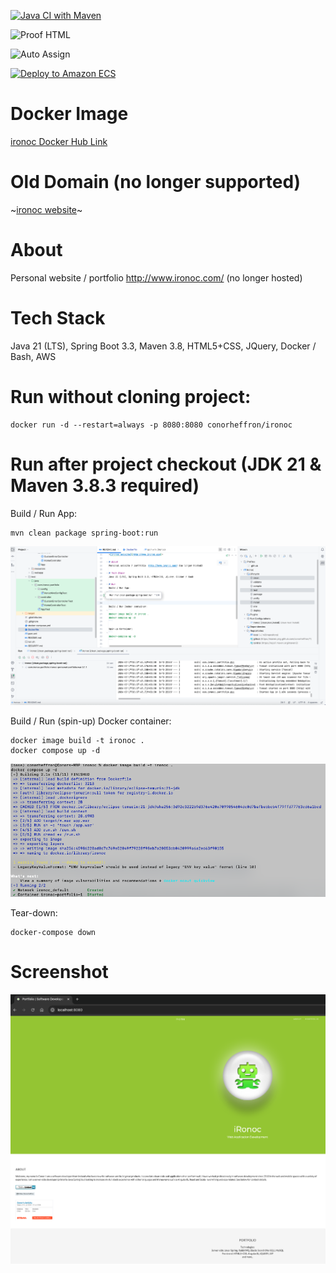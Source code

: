 [![Java CI with Maven](https://github.com/conorheffron/ironoc/actions/workflows/maven.yml/badge.svg)](https://github.com/conorheffron/ironoc/actions/workflows/maven.yml)

![Proof HTML](https://github.com/conorheffron/ironoc/actions/workflows/proof-html.yml/badge.svg)

![Auto Assign](https://github.com/conorheffron/ironoc/actions/workflows/auto-assign.yml/badge.svg)

[![Deploy to Amazon ECS](https://github.com/conorheffron/ironoc/actions/workflows/aws.yml/badge.svg)](https://github.com/conorheffron/ironoc/actions/workflows/aws.yml)

# Docker Image
[ironoc Docker Hub Link](https://hub.docker.com/repository/docker/conorheffron/ironoc/general)

# Old Domain  (no longer supported)
~[ironoc website](http://www.ironoc.com)~

# About
Personal website / portfolio  http://www.ironoc.com/ (no longer hosted)

# Tech Stack
Java 21 (LTS), Spring Boot 3.3, Maven 3.8, HTML5+CSS, JQuery, Docker / Bash, AWS

# Run without cloning project:
```
docker run -d --restart=always -p 8080:8080 conorheffron/ironoc
```

# Run after project checkout (JDK 21 & Maven 3.8.3 required)
Build / Run App:
```
mvn clean package spring-boot:run
```

![image](screen-grabs/IDEA-Intellj-run.png)


Build / Run (spin-up) Docker container:
```
docker image build -t ironoc .
docker compose up -d
```
![image](screen-grabs/cli-docker.png)


Tear-down:
```
docker-compose down
```

# Screenshot
![Home](screen-grabs/home-page.png)


